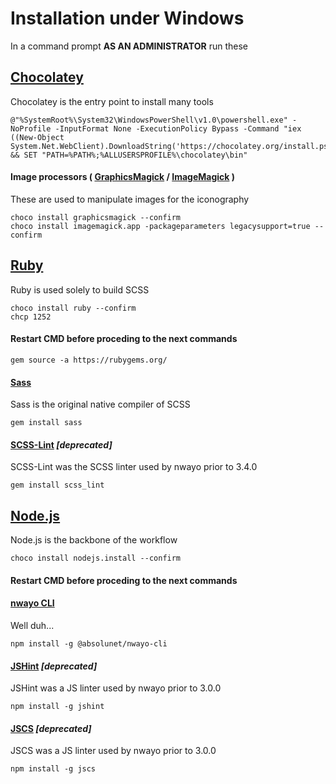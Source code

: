 # Installation under Windows
In a command prompt **AS AN ADMINISTRATOR** run these

## [Chocolatey](https://chocolatey.org/)
Chocolatey is the entry point to install many tools

```shell
@"%SystemRoot%\System32\WindowsPowerShell\v1.0\powershell.exe" -NoProfile -InputFormat None -ExecutionPolicy Bypass -Command "iex ((New-Object System.Net.WebClient).DownloadString('https://chocolatey.org/install.ps1'))" && SET "PATH=%PATH%;%ALLUSERSPROFILE%\chocolatey\bin"
```

#### Image processors ( [GraphicsMagick](http://www.graphicsmagick.org) / [ImageMagick](http://www.imagemagick.org) )
These are used to manipulate images for the iconography

```shell
choco install graphicsmagick --confirm
choco install imagemagick.app -packageparameters legacysupport=true --confirm
```



## [Ruby](https://www.ruby-lang.org)
Ruby is used solely to build SCSS

```shell
choco install ruby --confirm
chcp 1252
```

#### Restart CMD before proceding to the next commands
```shell
gem source -a https://rubygems.org/
```

#### [Sass](http://sass-lang.com)
Sass is the original native compiler of SCSS

```shell
gem install sass
```

#### [SCSS-Lint](https://github.com/causes/scss-lint) _[deprecated]_
SCSS-Lint was the SCSS linter used by nwayo prior to 3.4.0

```shell
gem install scss_lint
```



## [Node.js](http://nodejs.org)
Node.js is the backbone of the workflow

```shell
choco install nodejs.install --confirm
```

#### Restart CMD before proceding to the next commands

#### [nwayo CLI](http://absolunet.github.io/nwayo)
Well duh...

```shell
npm install -g @absolunet/nwayo-cli
```

#### [JSHint](http://jshint.com/) _[deprecated]_
JSHint was a JS linter used by nwayo prior to 3.0.0

```shell
npm install -g jshint
```

#### [JSCS](http://jscs.info/) _[deprecated]_
JSCS was a JS linter used by nwayo prior to 3.0.0

```shell
npm install -g jscs
```
